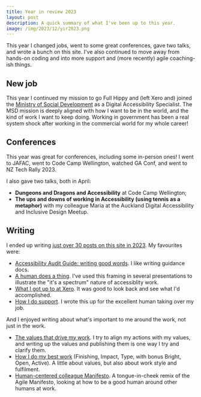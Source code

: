 ```yaml
---
title: Year in review 2023
layout: post
description: A quick summary of what I've been up to this year.
image: /img/2023/12/yir2023.png
---
```


This year I changed jobs, went to some great conferences, gave two talks, and wrote a bunch on this site. I've also continued to move away from hands-on coding and into more support and (more recently) agile coaching-ish things.

## New job

This year I continued my mission to go Full Hippy and (left Xero and) joined the [Ministry of Social Development](https://msd.govt.nz/) as a Digital Accessibility Specialist. The MSD mission is deeply aligned with how I want to be in the world, and the kind of work I want to keep doing. Working in government has been a real system shock after working in the commercial world for my whole career!

## Conferences

This year was great for conferences, including some in-person ones! I went to JAFAC, went to Code Camp Wellington, watched GA Conf, and went to NZ Tech Rally 2023.

I also gave two talks, both in April:

- **Dungeons and Dragons and Accessibility** at Code Camp Wellington;
- **The ups and downs of working in Accessibility (using tennis as a metaphor)** with my colleague Maria at the Auckland Digital Accessibility and Inclusive Design Meetup.

## Writing

I ended up writing [just over 30 posts on this site in 2023](/archive/2023/). My favourites were:

- [Accessibility Audit Guide: writing good words](/2023/01/13/accessibility-audit-guide-writing-good-words/). I like writing guidance docs.
- [A human does a thing](/2023/04/20/a-human-does-a-thing/). I've used this framing in several presentations to illustrate the "it's a spectrum" nature of accessiblity work.
- [What I got up to at Xero](/2023/08/15/what-i-got-up-to-at-xero/). It was good to look back and see what I'd accomplished.
- [How I do support](/2023/08/24/how-i-do-support/). I wrote this up for the excellent human taking over my job.

And I enjoyed writing about what's important to me around the work, not just in the work.

- [The values that drive my work](/2023/07/07/the-values-that-drive-my-work/). I try to align my actions with my values, and writing up the values and publishing them is one way I try and clarify them.
- [How I do my best work](/2023/11/13/how-i-do-my-best-work/) (Finishing, Impact, Type, with bonus Bright, Open, Active). A little about values, but also about work style and fulfilment.
- [Human-centered colleague Manifesto](/2023/12/13/human-centered-colleague-manifesto/). A tongue-in-cheek remix of the Agile Manifesto, looking at how to be a good human around other humans at work.
